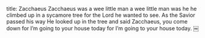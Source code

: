 title: Zacchaeus
Zacchaeus was a wee little man
a wee little man was he
he climbed up in a sycamore tree for the Lord he wanted to see.
As the Savior passed his way He looked up in the tree
and said
Zacchaeus, you come down
for I’m going to your house today
for I’m going to your house today.
￼